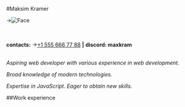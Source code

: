#Maksim Kramer

->![Face](https://78.media.tumblr.com/cae8f3c75f20548fae792c25b088a0ed/tumblr_ofjp89OlIn1rpwm80o1_250.png "Zhaba")
<br><br><br>

**contacts:**
->[+1 555 666 77 88](tel:+15556667788) **|** **discord: maxkram**<br><br>
_<p>Aspiring web developer with various experience in web development.</p><p>Broad knowledge of modern technologies.</p><p>Expertise in JavaScript. Eager to obtain new skills.</p>_

##Work experience